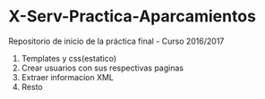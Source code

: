 # X-Serv-Practica-Aparcamientos
Repositorio de inicio de la práctica final - Curso 2016/2017
1. Templates y css(estatico)
2. Crear usuarios con sus respectivas paginas
3. Extraer informacion XML
4. Resto
